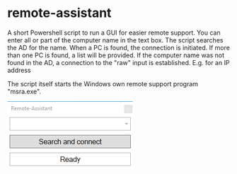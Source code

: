 # remote-assistant
A short Powershell script to run a GUI for easier remote support.
You can enter all or part of the computer name in the text box. The script searches the AD for the name.
When a PC is found, the connection is initiated. If more than one PC is found, a list will be provided.
If the computer name was not found in the AD, a connection to the "raw" input is established. E.g. for an IP address

The script itself starts the Windows own remote support program "msra.exe".

![Screenshot](https://github.com/SyntaxOverflow/remote-assistant/blob/master/screenshot.png)
